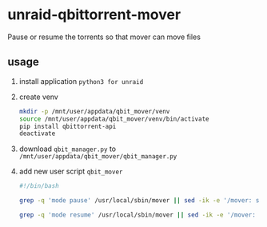 # unraid-qbittorrent-mover

Pause or resume the torrents so that mover can move files



## usage

1. install application `python3 for unraid` 

2. create venv

   ```bash
   mkdir -p /mnt/user/appdata/qbit_mover/venv
   source /mnt/user/appdata/qbit_mover/venv/bin/activate
   pip install qbittorrent-api
   deactivate
   ```

3. download `qbit_manager.py` to `/mnt/user/appdata/qbit_mover/qbit_manager.py`

4. add new user script `qbit_mover`

   ```bash
   #!/bin/bash
   
   grep -q 'mode pause' /usr/local/sbin/mover || sed -ik -e '/mover: started/{' -e 'a \ \ /mnt/user/appdata/qbit_mover/venv/bin/python /mnt/user/appdata/qbit_mover/qbit_manager.py --mode pause --host http://[IP]:[PORT] --username [user] --password [passwd] --container-mapping [/media:/mnt/cache/media] --used-percentage-threshold 75' -e '}' /usr/local/sbin/mover
   
   grep -q 'mode resume' /usr/local/sbin/mover || sed -ik -e '/mover: started/{' -e 'a \ \ /mnt/user/appdata/qbit_mover/venv/bin/python /mnt/user/appdata/qbit_mover/qbit_manager.py --mode resume --host http://[IP]:[PORT] --username [user] --password [passwd] --container-mapping [/media:/mnt/cache/media] --used-percentage-threshold 75' -e '}' /usr/local/sbin/mover
   
   ```

   

